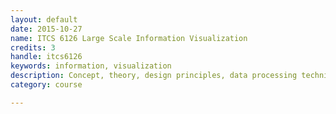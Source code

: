 ```yaml
---
layout: default
date: 2015-10-27
name: ITCS 6126 Large Scale Information Visualization
credits: 3
handle: itcs6126
keywords: information, visualization
description: Concept, theory, design principles, data processing techniques, and visual metaphors and interaction techniques for massive, multi-dimensional, multi-source, time-varying information exploration. 
category: course

---
```

